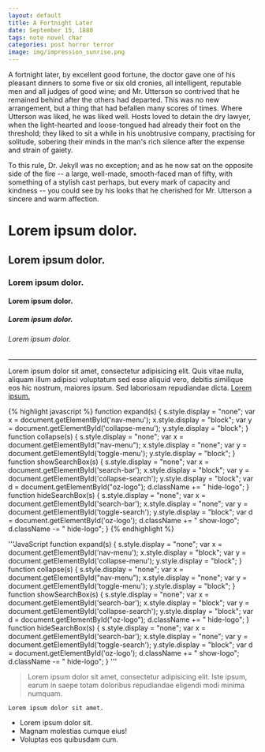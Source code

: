 ```yaml
---
layout: default
title: A Fortnight Later
date: September 15, 1880
tags: note novel char
categories: post horror terror
image: img/impression_sunrise.png
---
```


 A fortnight later, by excellent good fortune, the doctor gave one of his pleasant dinners to some five or six old cronies, all intelligent, reputable men and all judges of good wine; and Mr. Utterson so contrived that he remained behind after the others had departed. This was no new arrangement, but a thing that had befallen many scores of times. Where Utterson was liked, he was liked well. Hosts loved to detain the dry lawyer, when the light-hearted and loose-tongued had already their foot on the threshold; they liked to sit a while in his unobtrusive company, practising for solitude, sobering their minds in the man's rich silence after the expense and strain of gaiety.

 To this rule, Dr. Jekyll was no exception; and as he now sat on the opposite side of the fire -- a large, well-made, smooth-faced man of fifty, with something of a stylish cast perhaps, but every mark of capacity and kindness -- you could see by his looks that he cherished for Mr. Utterson a sincere and warm affection.

<h1>Lorem ipsum dolor.</h1>
<h2>Lorem ipsum dolor.</h2>
<h3>Lorem ipsum dolor.</h3>
<h4>Lorem ipsum dolor.</h4>
<h5>Lorem ipsum dolor.</h5>
<h6>Lorem ipsum dolor.</h6>
<hr>
<p>Lorem ipsum dolor sit amet, consectetur adipisicing elit. Quis vitae nulla, aliquam illum adipisci voluptatum sed esse aliquid vero, debitis similique eos hic nostrum, maiores ipsum. Sed laboriosam repudiandae dicta.
<a href="#">Lorem ipsum.</a></p>


{% highlight javascript %}
function expand(s) {
s.style.display = "none";
var x = document.getElementById('nav-menu');
x.style.display = "block";
var y = document.getElementById('collapse-menu');
y.style.display = "block";
}
function collapse(s) {
s.style.display = "none";
var x = document.getElementById("nav-menu");
x.style.display = "none";
var y = document.getElementById('toggle-menu');
y.style.display = "block";
}
function showSearchBox(s) {
s.style.display = "none";
var x = document.getElementById('search-bar');
x.style.display = "block";
var y = document.getElementById('collapse-search');
y.style.display = "block";
var d = document.getElementById("oz-logo");
d.className += " hide-logo";
}
function hideSearchBox(s) {
s.style.display = "none";
var x = document.getElementById('search-bar');
x.style.display = "none";
var y = document.getElementById('toggle-search');
y.style.display = "block";
var d = document.getElementById('oz-logo');
d.className += " show-logo";
d.className -= " hide-logo";
}
{% endhighlight %}


'''JavaScript
function expand(s) {
s.style.display = "none";
var x = document.getElementById('nav-menu');
x.style.display = "block";
var y = document.getElementById('collapse-menu');
y.style.display = "block";
}
function collapse(s) {
s.style.display = "none";
var x = document.getElementById("nav-menu");
x.style.display = "none";
var y = document.getElementById('toggle-menu');
y.style.display = "block";
}
function showSearchBox(s) {
s.style.display = "none";
var x = document.getElementById('search-bar');
x.style.display = "block";
var y = document.getElementById('collapse-search');
y.style.display = "block";
var d = document.getElementById("oz-logo");
d.className += " hide-logo";
}
function hideSearchBox(s) {
s.style.display = "none";
var x = document.getElementById('search-bar');
x.style.display = "none";
var y = document.getElementById('toggle-search');
y.style.display = "block";
var d = document.getElementById('oz-logo');
d.className += " show-logo";
d.className -= " hide-logo";
}
'''

<blockquote>Lorem ipsum dolor sit amet, consectetur adipisicing elit. Iste ipsum, earum in saepe totam doloribus repudiandae eligendi modi minima numquam.</blockquote>
<code>Lorem ipsum dolor sit amet.</code>
<ul>
	<li>Lorem ipsum dolor sit.</li>
	<li>Magnam molestias cumque eius!</li>
	<li>Voluptas eos quibusdam cum.</li>
</ul>